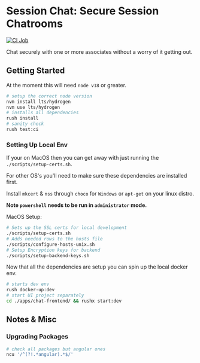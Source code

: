 # Session Chat: Secure Session Chatrooms

[![CI Job](https://github.com/dills122/session-chat/actions/workflows/ci.action.yml/badge.svg)](https://github.com/dills122/session-chat/actions/workflows/ci.action.yml)

Chat securely with one or more associates without a worry of it getting out.

## Getting Started

At the moment this will need `node v18` or greater.

```bash
# setup the correct node version
nvm install lts/hydrogen
nvm use lts/hydrogen
# installs all dependencies
rush install
# sanity check
rush test:ci
```

### Setting Up Local Env

If your on MacOS then you can get away with just running the `./scripts/setup-certs.sh`.

For other OS's you'll need to make sure these dependencies are installed first.

Install `mkcert` & `nss` through `choco` for `Windows` or `apt-get` on your linux distro.

**Note `powershell` needs to be run in `administrator` mode.**

MacOS Setup:

```bash
# Sets up the SSL certs for local development
./scripts/setup-certs.sh
# Adds needed rows to the hosts file
./scripts/configure-hosts-unix.sh
# Setup Encryption keys for backend
./scripts/setup-backend-keys.sh
```

Now that all the dependencies are setup you can spin up the local docker env.

```bash
# starts dev env
rush docker-up:dev
# start UI project separately
cd ./apps/chat-frontend/ && rushx start:dev
```

## Notes & Misc

### Upgrading Packages

```bash
# check all packages but angular ones
ncu '/^(?!.*angular).*$/'
```
